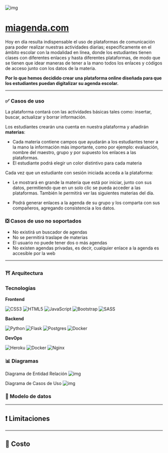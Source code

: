 ![img](https://i.ibb.co/L8SthzY/untitled-2.png)  
# [miagenda.com](https://miagendacom.herokuapp.com)

Hoy en día resulta indispensable el uso de plataformas de comunicación para poder realizar nuestras actividades diarias; específicamente en el ámbito escolar con la modalidad en línea, donde los estudiantes tienen clases con diferentes enlaces y hasta diferentes plataformas, de modo que se tienen que idear maneras de tener a la mano todos los enlaces y códigos de acceso junto con los datos de la materia.

**Por lo que hemos decidido crear una plataforma online diseñada para que los estudiantes puedan digitalizar su agenda escolar.**

---
### ✅ Casos de uso
La plataforma contará con las actividades básicas tales como: insertar,
buscar, actualizar y borrar información.

Los estudiantes crearán una cuenta en nuestra plataforma y añadirán **materias**:
- Cada materia contiene campos que ayudarán a los estudiantes tener a la
mano la información más importante, como por ejemplo: evaluación,
nombre del maestro, grupo y por supuesto los enlaces a las plataformas.
- El estudiante podrá elegir un color distintivo para cada materia

Cada vez que un estudiante con sesión iniciada acceda a la plataforma:
- Le mostrará en grande la materia que está por iniciar, junto con sus datos, permitiendo que en un solo
clic se pueda acceder a las plataformas. También le permitirá ver las siguientes materias del día.

- Podrá generar enlaces a la agenda de su grupo y los comparta con
sus compañeros, agregando consistencia a los datos.


### ❎ Casos de uso no soportados
- No existirá un buscador de agendas
- No se permitirá traslape de materias
- El usuario no puede tener dos o más agendas
- No existen agendas privadas, es decir, cualquier enlace a la agenda es accesible por la web

---
### ⛩ Arquitectura

### Tecnologías
**Frontend**

![CSS3](https://img.shields.io/badge/css3-%231572B6.svg?style=for-the-badge&logo=css3&logoColor=white)
![HTML5](https://img.shields.io/badge/html5-%23E34F26.svg?style=for-the-badge&logo=html5&logoColor=white)
![JavaScript](https://img.shields.io/badge/javascript-%23323330.svg?style=for-the-badge&logo=javascript&logoColor=%23F7DF1E)
![Bootstrap](https://img.shields.io/badge/bootstrap-%23563D7C.svg?style=for-the-badge&logo=bootstrap&logoColor=white)
![SASS](https://img.shields.io/badge/SASS-hotpink.svg?style=for-the-badge&logo=SASS&logoColor=white)

**Backend**

![Python](https://img.shields.io/badge/python-3670A0?style=for-the-badge&logo=python&logoColor=ffdd54)
![Flask](https://img.shields.io/badge/flask-%23000.svg?style=for-the-badge&logo=flask&logoColor=white)
![Postgres](https://img.shields.io/badge/postgres-%23316192.svg?style=for-the-badge&logo=postgresql&logoColor=white)
![Docker](https://img.shields.io/badge/docker-%230db7ed.svg?style=for-the-badge&logo=docker&logoColor=white)

**DevOps**

![Heroku](https://img.shields.io/badge/heroku-%23430098.svg?style=for-the-badge&logo=heroku&logoColor=white)
![Docker](https://img.shields.io/badge/docker-%230db7ed.svg?style=for-the-badge&logo=docker&logoColor=white)
![Nginx](https://img.shields.io/badge/nginx-%23009639.svg?style=for-the-badge&logo=nginx&logoColor=white)


### 📊 Diagramas

Diagrama de Entidad Relación
![img](https://i.ibb.co/r203FPw/miagenda-com.png)


Diagrama de Casos de Uso
![img](https://i.ibb.co/sVcXd3C/casosdeuso.png)

### 🧬 Modelo de datos

---
## ❗ Limitaciones

---
## 🏧 Costo
